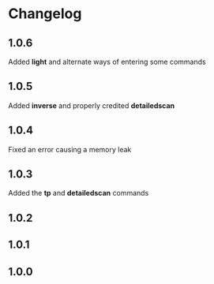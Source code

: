 # Changelog
## 1.0.6
Added **light** and alternate ways of entering some commands
## 1.0.5
Added **inverse** and properly credited **detailedscan**
## 1.0.4
Fixed an error causing a memory leak
## 1.0.3
Added the **tp** and **detailedscan** commands
## 1.0.2
## 1.0.1
## 1.0.0